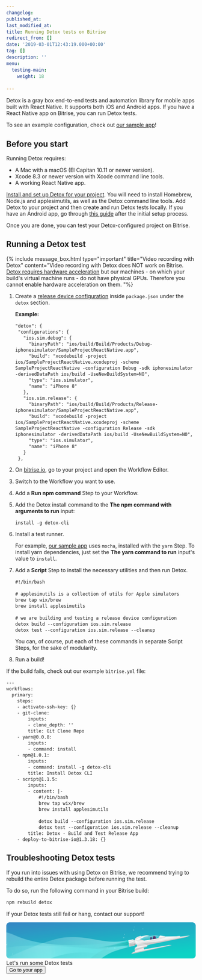 ```yaml
---
changelog:
published_at:
last_modified_at:
title: Running Detox tests on Bitrise
redirect_from: []
date: '2019-03-01T12:43:19.000+00:00'
tag: []
description: ''
menu:
  testing-main:
    weight: 18

---
```

Detox is a gray box end-to-end tests and automation library for mobile apps built with React Native. It supports both iOS and Android apps. If you have a React Native app on Bitrise, you can run Detox tests.

To see an example configuration, check out [our sample app](https://github.com/bitrise-samples/sample-project-react-native)!

## Before you start

Running Detox requires:

* A Mac with a macOS (El Capitan 10.11 or newer version).
* Xcode 8.3 or newer version with Xcode command line tools.
* A working React Native app.

[Install and set up Detox for your project](https://github.com/wix/detox/blob/master/docs/Introduction.GettingStarted.md#getting-started). You will need to install Homebrew, Node.js and applesimutils, as well as the Detox command line tools. Add Detox to your project and then create and run Detox tests locally. If you have an Android app, go through [this guide](https://github.com/wix/Detox/blob/master/docs/Introduction.Android.md) after the initial setup process.

Once you are done, you can test your Detox-configured project on Bitrise.

## Running a Detox test

{% include message_box.html type="important" title="Video recording with Detox" content="Video recording with Detox does NOT work on Bitrise. [Detox requires hardware acceleration](https://github.com/wix/Detox/blob/master/docs/APIRef.Artifacts.md#video-recording-issues-on-ci) but our machines - on which your build's virtual machine runs - do not have physical GPUs. Therefore you cannot enable hardware acceleration on them. "%}

1. Create a [release device configuration]() inside `package.json` under the `detox` section.

   **Example:**

       "detox": {
        "configurations": {
          "ios.sim.debug": {
            "binaryPath": "ios/build/Build/Products/Debug-iphonesimulator/SampleProjectReactNative.app",
            "build": "xcodebuild -project ios/SampleProjectReactNative.xcodeproj -scheme SampleProjectReactNative -configuration Debug -sdk iphonesimulator -derivedDataPath ios/build -UseNewBuildSystem=NO",
            "type": "ios.simulator",
            "name": "iPhone 8"
          },
          "ios.sim.release": {
            "binaryPath": "ios/build/Build/Products/Release-iphonesimulator/SampleProjectReactNative.app",
            "build": "xcodebuild -project ios/SampleProjectReactNative.xcodeproj -scheme SampleProjectReactNative -configuration Release -sdk iphonesimulator -derivedDataPath ios/build -UseNewBuildSystem=NO",
            "type": "ios.simulator",
            "name": "iPhone 8"
          }
        },
2. On [bitrise.io](https://app.bitrise.io/), go to your project and open the Workflow Editor.
3. Switch to the Workflow you want to use.
4. Add a **Run npm command** Step to your Workflow.
5. Add the Detox install command to the **The npm command with arguments to run** input:

       install -g detox-cli
6. Install a test runner.

   For example, [our sample app](https://github.com/bitrise-samples/sample-project-react-native) uses `mocha`, installed with the `yarn` Step. To install yarn dependencies, just set the **The yarn command to run** input's value to `install`.
7. Add a **Script** Step to install the necessary utilities and then run Detox.

       #!/bin/bash
       
       # applesimutils is a collection of utils for Apple simulators
       brew tap wix/brew
       brew install applesimutils
       
       # we are building and testing a release device configuration
       detox build --configuration ios.sim.release
       detox test --configuration ios.sim.release --cleanup

   You can, of course, put each of these commands in separate Script Steps, for the sake of modularity.
8. Run a build!

If the build fails, check out our example `bitrise.yml` file:

    ---
    workflows:
      primary:
        steps:
        - activate-ssh-key: {}
        - git-clone:
            inputs:
            - clone_depth: ''
            title: Git Clone Repo
        - yarn@0.0.8:
            inputs:
            - command: install
        - npm@1.0.1:
            inputs:
            - command: install -g detox-cli
            title: Install Detox CLI
        - script@1.1.5:
            inputs:
            - content: |-
                #!/bin/bash
                brew tap wix/brew
                brew install applesimutils
                
                detox build --configuration ios.sim.release
                detox test --configuration ios.sim.release --cleanup
            title: Detox - Build and Test Release App
        - deploy-to-bitrise-io@1.3.18: {}

## Troubleshooting Detox tests

If you run into issues with using Detox on Bitrise, we recommend trying to rebuild the entire Detox package before running the test.

To do so, run the following command in your Bitrise build:

```bash
npm rebuild detox
```

If your Detox tests still fail or hang, contact our support!

<div class="banner">
<img src="/assets/images/banner-bg-888x170.png" style="border: none;">
<div class="deploy-text">Let's run some Detox tests</div>
<a target="_blank" href="https://app.bitrise.io/dashboard/builds"><button class="button">Go to your app</button></a>
</div>